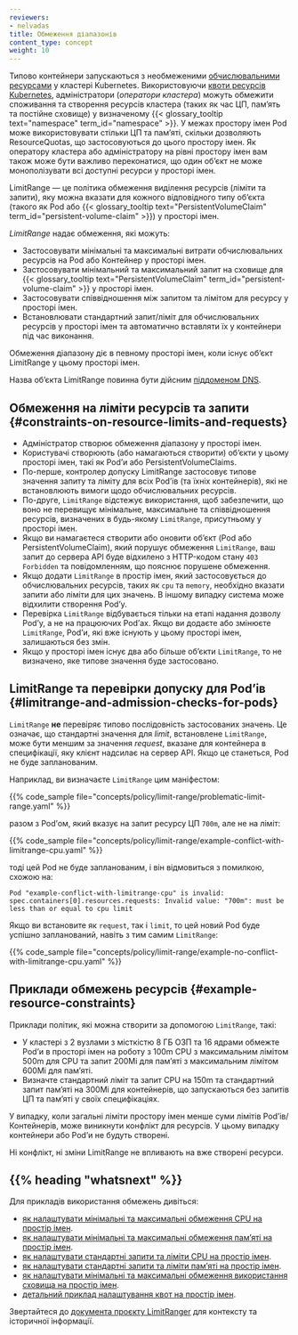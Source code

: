 ```yaml
---
reviewers:
- nelvadas
title: Обмеження діапазонів
content_type: concept
weight: 10
---
```


<!-- overview -->

Типово контейнери запускаються з необмеженими [обчислювальними ресурсами](/docs/concepts/configuration/manage-resources-containers/) у кластері Kubernetes. Використовуючи [квоти ресурсів Kubernetes](/docs/concepts/policy/resource-quotas/), адміністратори (_оператори кластера_) можуть обмежити споживання та створення ресурсів кластера (таких як час ЦП, памʼять та постійне сховище) у визначеному {{< glossary_tooltip text="namespace" term_id="namespace" >}}. У межах простору імен Pod може використовувати стільки ЦП та памʼяті, скільки дозволяють ResourceQuotas, що застосовуються до цього простору імен. Як оператору кластера або адміністратору на рівні простору імен вам також може бути важливо переконатися, що один обʼєкт не може монополізувати всі доступні ресурси у просторі імен.

LimitRange — це політика обмеження виділення ресурсів (ліміти та запити), яку можна вказати для кожного відповідного типу обʼєкта (такого як Pod або {{< glossary_tooltip text="PersistentVolumeClaim" term_id="persistent-volume-claim" >}}) у просторі імен.

<!-- body -->

_LimitRange_ надає обмеження, які можуть:

- Застосовувати мінімальні та максимальні витрати обчислювальних ресурсів на Pod або Контейнер у просторі імен.
- Застосовувати мінімальний та максимальний запит на сховище для {{< glossary_tooltip text="PersistentVolumeClaim" term_id="persistent-volume-claim" >}} у просторі імен.
- Застосовувати співвідношення між запитом та лімітом для ресурсу у просторі імен.
- Встановлювати стандартний запит/ліміт для обчислювальних ресурсів у просторі імен та автоматично вставляти їх у контейнери під час виконання.

Обмеження діапазону діє в певному просторі імен, коли існує обʼєкт LimitRange у цьому просторі імен.

Назва обʼєкта LimitRange повинна бути дійсним [піддоменом DNS](/docs/concepts/overview/working-with-objects/names#dns-subdomain-names).

## Обмеження на ліміти ресурсів та запити {#constraints-on-resource-limits-and-requests}

- Адміністратор створює обмеження діапазону у просторі імен.
- Користувачі створюють (або намагаються створити) обʼєкти у цьому просторі імен, такі як Podʼи або PersistentVolumeClaims.
- По-перше, контролер допуску LimitRange застосовує типове значення запиту та ліміту для всіх Podʼів (та їхніх контейнерів), які не встановлюють вимоги щодо обчислювальних ресурсів.
- По-друге, `LimitRange` відстежує використання, щоб забезпечити, що воно не перевищує мінімальне, максимальне та співвідношення ресурсів, визначених в будь-якому `LimitRange`, присутньому у просторі імен.
- Якщо ви намагаєтеся створити або оновити обʼєкт (Pod або PersistentVolumeClaim), який порушує обмеження `LimitRange`, ваш запит до сервера API буде відхилено з HTTP-кодом стану `403 Forbidden` та повідомленням, що пояснює порушене обмеження.
- Якщо додати `LimitRange` в простір імен, який застосовується до обчислювальних ресурсів, таких як `cpu` та `memory`, необхідно вказати запити або ліміти для цих значень. В іншому випадку система може відхилити створення Podʼу.
- Перевірка `LimitRange` відбувається тільки на етапі надання дозволу Podʼу, а не на працюючих Podʼах. Якщо ви додаєте або змінюєте `LimitRange`, Podʼи, які вже існують у цьому просторі імен, залишаються без змін.
- Якщо у просторі імен існує два або більше обʼєкти `LimitRange`, то не визначено, яке типове значення буде застосовано.

## LimitRange та перевірки допуску для Podʼів {#limitrange-and-admission-checks-for-pods}

`LimitRange` **не** перевіряє типово послідовність застосованих значень. Це означає, що стандартні значення для _limit_, встановлене `LimitRange`, може бути меншим за значення _request_, вказане для контейнера в специфікації, яку клієнт надсилає на сервер API. Якщо це станеться, Pod не буде запланованим.

Наприклад, ви визначаєте `LimitRange` цим маніфестом:

{{% code_sample file="concepts/policy/limit-range/problematic-limit-range.yaml" %}}

разом з Podʼом, який вказує на запит ресурсу ЦП `700m`, але не на ліміт:

{{% code_sample file="concepts/policy/limit-range/example-conflict-with-limitrange-cpu.yaml" %}}

тоді цей Pod не буде запланованим, і він відмовиться з помилкою, схожою на:

```none
Pod "example-conflict-with-limitrange-cpu" is invalid: spec.containers[0].resources.requests: Invalid value: "700m": must be less than or equal to cpu limit
```

Якщо ви встановите як `request`, так і `limit`, то цей новий Pod буде успішно запланований, навіть з тим самим `LimitRange`:

{{% code_sample file="concepts/policy/limit-range/example-no-conflict-with-limitrange-cpu.yaml" %}}

## Приклади обмежень ресурсів {#example-resource-constraints}

Приклади політик, які можна створити за допомогою `LimitRange`, такі:

- У кластері з 2 вузлами з місткістю 8 ГБ ОЗП та 16 ядрами обмежте Podʼи в просторі імен на роботу з 100m CPU з максимальним лімітом 500m для CPU та запит 200Mi для памʼяті з максимальним лімітом 600Mi для памʼяті.
- Визначте стандартний ліміт та запит CPU на 150m та стандартний запит памʼяті на 300Mi для контейнерів, що запускаються без запитів ЦП та памʼяті у своїх специфікаціях.

У випадку, коли загальні ліміти простору імен менше суми лімітів Podʼів/Контейнерів, може виникнути конфлікт для ресурсів. У цьому випадку контейнери або Podʼи не будуть створені.

Ні конфлікт, ні зміни LimitRange не впливають на вже створені ресурси.

## {{% heading "whatsnext" %}}

Для прикладів використання обмежень дивіться:

- [як налаштувати мінімальні та максимальні обмеження CPU на простір імен](/docs/tasks/administer-cluster/manage-resources/cpu-constraint-namespace/).
- [як налаштувати мінімальні та максимальні обмеження памʼяті на простір імен](/docs/tasks/administer-cluster/manage-resources/memory-constraint-namespace/).
- [як налаштувати стандартні запити та ліміти CPU на простір імен](/docs/tasks/administer-cluster/manage-resources/cpu-default-namespace/).
- [як налаштувати стандартні запити та ліміти памʼяті на простір імен](/docs/tasks/administer-cluster/manage-resources/memory-default-namespace/).
- [як налаштувати мінімальні та максимальні обмеження використання сховища на простір імен](/docs/tasks/administer-cluster/limit-storage-consumption/#limitrange-to-limit-requests-for-storage).
- [детальний приклад налаштування квот на простір імен](/docs/tasks/administer-cluster/manage-resources/quota-memory-cpu-namespace/).

Звертайтеся до [документа проєкту LimitRanger](https://git.k8s.io/design-proposals-archive/resource-management/admission_control_limit_range.md) для контексту та історичної інформації.
